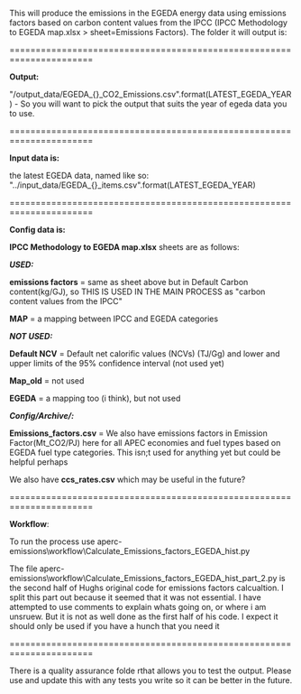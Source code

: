 This will produce the emissions in the EGEDA energy data using emissions factors based on carbon content values from the IPCC (IPCC Methodology to EGEDA map.xlsx > sheet=Emissions Factors). The folder it will output is:

======================================================================

**Output:**
 
 "/output_data/EGEDA_{}_CO2_Emissions.csv".format(LATEST_EGEDA_YEAR) - So you will want to pick the output that suits the year of egeda data you to use. 

======================================================================

**Input data is:**

the latest EGEDA data, named like so: "../input_data/EGEDA_{}_items.csv".format(LATEST_EGEDA_YEAR)

======================================================================

**Config data is:**
   
**IPCC Methodology to EGEDA map.xlsx** sheets are as follows:


_**USED:**_

**emissions factors** = same as sheet above but in Default Carbon content(kg/GJ), so THIS IS USED IN THE MAIN PROCESS as "carbon content values from the IPCC"

**MAP**  = a mapping between IPCC and EGEDA categories


_**NOT USED:**_

**Default NCV** = Default net calorific values (NCVs) (TJ/Gg) and lower and upper limits of the 95% confidence interval (not used yet)
    
**Map_old** = not used
    
**EGEDA** = a mapping too (i think), but not used

_**Config/Archive/:**_

**Emissions_factors.csv** = We also have emissions factors in Emission Factor(Mt_CO2/PJ) here for all APEC economies and fuel types based on EGEDA fuel type categories. This isn;t used for anything yet but could be helpful perhaps
    
We also have **ccs_rates.csv** which may be useful in the future?

======================================================================

**Workflow**:

To run the process use aperc-emissions\workflow\Calculate_Emissions_factors_EGEDA_hist.py

The file aperc-emissions\workflow\Calculate_Emissions_factors_EGEDA_hist_part_2.py is the second half of Hughs original code for emissions factors calcualtion. 
I split this part out because it seemed that it was not essential. I have attempted to use comments to explain whats going on, or where i am unsruew. 
But it is not as well done as the first half of his code. I expect it should only be used if you have a hunch that you need it

======================================================================

There is a quality assurance folde rthat allows you to test the output. Please use and update this with any tests you write so it can be better in the future.

